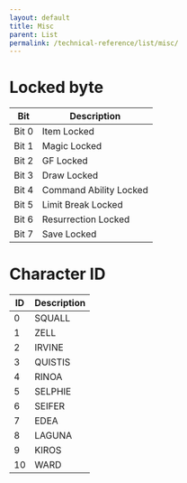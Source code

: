 ```yaml
---
layout: default
title: Misc
parent: List
permalink: /technical-reference/list/misc/
---
```



# Locked byte

| Bit   | Description            |
|-------|------------------------|
| Bit 0 | Item Locked            |
| Bit 1 | Magic Locked           |
| Bit 2 | GF Locked              |
| Bit 3 | Draw Locked            |
| Bit 4 | Command Ability Locked |
| Bit 5 | Limit Break Locked     |
| Bit 6 | Resurrection Locked    |
| Bit 7 | Save Locked            |

# Character ID

| ID | Description |
|----|-------------|
| 0  | SQUALL      |
| 1  | ZELL        |
| 2  | IRVINE      |
| 3  | QUISTIS     |
| 4  | RINOA       |
| 5  | SELPHIE     |
| 6  | SEIFER      |
| 7  | EDEA        |
| 8  | LAGUNA      |
| 9  | KIROS       |
| 10 | WARD        |


